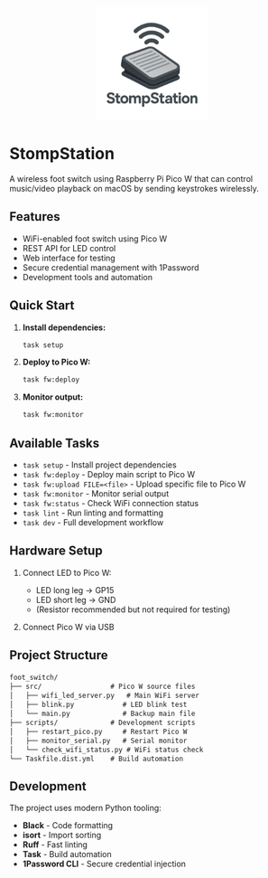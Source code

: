 <p align="center">
  <img src="./images/logo.png" width="200" alt="logo">
</p>

# StompStation

A wireless foot switch using Raspberry Pi Pico W that can control music/video playback on macOS by sending keystrokes wirelessly.

## Features

- WiFi-enabled foot switch using Pico W
- REST API for LED control
- Web interface for testing
- Secure credential management with 1Password
- Development tools and automation

## Quick Start

1. **Install dependencies:**

   ```bash
   task setup
   ```

1. **Deploy to Pico W:**

   ```bash
   task fw:deploy
   ```

1. **Monitor output:**
   ```bash
   task fw:monitor
   ```

## Available Tasks

- `task setup` - Install project dependencies
- `task fw:deploy` - Deploy main script to Pico W
- `task fw:upload FILE=<file>` - Upload specific file to Pico W
- `task fw:monitor` - Monitor serial output
- `task fw:status` - Check WiFi connection status
- `task lint` - Run linting and formatting
- `task dev` - Full development workflow

## Hardware Setup

1. Connect LED to Pico W:

   - LED long leg → GP15
   - LED short leg → GND
   - (Resistor recommended but not required for testing)

2. Connect Pico W via USB

## Project Structure

```
foot_switch/
├── src/                 # Pico W source files
│   ├── wifi_led_server.py   # Main WiFi server
│   ├── blink.py            # LED blink test
│   └── main.py             # Backup main file
├── scripts/             # Development scripts
│   ├── restart_pico.py     # Restart Pico W
│   ├── monitor_serial.py   # Serial monitor
│   └── check_wifi_status.py # WiFi status check
└── Taskfile.dist.yml    # Build automation
```

## Development

The project uses modern Python tooling:

- **Black** - Code formatting
- **isort** - Import sorting
- **Ruff** - Fast linting
- **Task** - Build automation
- **1Password CLI** - Secure credential injection


